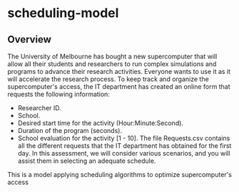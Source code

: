 # scheduling-model

## Overview

The University of Melbourne has bought a new supercomputer that will allow all their students and researchers to run complex simulations and programs to advance their research activities. Everyone wants to use it as it will accelerate the research process. To keep track and organize the supercomputer's access, the IT department has created an online form that requests the following information:
- Researcher ID.
- School.
- Desired start time for the activity (Hour:Minute:Second).
- Duration of the program (seconds).
- School evaluation for the activity [1 - 10].
The file Requests.csv contains all the different requests that the IT department has obtained for the first day. In this assessment, we will consider various scenarios, and you will assist them in selecting an adequate schedule.

This is a model applying scheduling algorithms to optimize supercomputer's access
